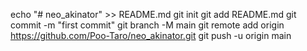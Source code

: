 echo "# neo_akinator" >> README.md
git init
git add README.md
git commit -m "first commit"
git branch -M main
git remote add origin https://github.com/Poo-Taro/neo_akinator.git
git push -u origin main